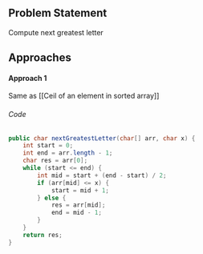 ## Problem Statement
Compute next greatest letter

## Approaches
#### Approach 1
Same as [[Ceil of an element in sorted array]]

###### Code
```java
public char nextGreatestLetter(char[] arr, char x) {  
    int start = 0;  
    int end = arr.length - 1;  
    char res = arr[0];  
    while (start <= end) {  
        int mid = start + (end - start) / 2;  
        if (arr[mid] <= x) {  
            start = mid + 1;  
        } else {  
            res = arr[mid];  
            end = mid - 1;  
        }  
    }  
    return res;  
}
```

